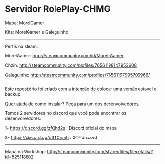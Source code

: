 # Servidor RolePlay-CHMG
Mapa: MorelGamer

Kits: MorelGamer e Galeguinho

-------------------------

Perfis na steam: 

MorelGamer: http://steamcommunity.com/id/Morel-Gamer

Chzin: http://steamcommunity.com/profiles/76561198147953608

Galeguinho: http://steamcommunity.com/profiles/76561197995706966/

------------------------

Este repositório foi criado com a intenção de colocar uma versão estavel e backup. 

Quer ajuda de como instalar? Peça para um dos desenvolvedores.

Temos 2 servidores no discord que você pode encontrar os desenvolvedores:

1- https://discord.gg/zfQhd2s : Discord oficial do mapa

2- https://discord.gg/u34Cnmh : GTF discord

---------------------------
Mapa na Workshop: http://steamcommunity.com/sharedfiles/filedetails/?id=825118802
